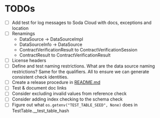 # TODOs

* [ ] Add test for log messages to Soda Cloud with docs, exceptions and location
* [ ] Renamings
  * DataSource -> DataSourceImpl
  * DataSourceInfo -> DataSource
  * ContractVerificationResult to ContractVerificationSession
  * ContractResult to ContractVerificationResult
* [ ] License headers
* [ ] Define and test naming restrictions. What are the data source naming restrictions?  Same for the qualifiers.  All to ensure we can generate consistent check identities.
* [ ] Create a release procedure in [README.md](README.md#creating-a-new-release)
* [ ] Test & document doc links
* [ ] Consider excluding invalid values from reference check
* [ ] Consider adding index checking to the schema check
* [ ] Figure out what `os.getenv("TEST_TABLE_SEED", None)` does in TestTable.__test_table_hash
